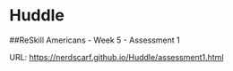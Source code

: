 # Huddle

##ReSkill Americans - Week 5 - Assessment 1 

URL: https://nerdscarf.github.io/Huddle/assessment1.html
